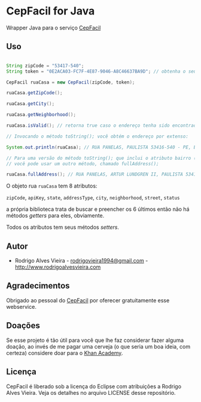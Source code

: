# CepFacil for Java

Wrapper Java para o serviço [CepFacil](cepfacil.com.br)

## Uso

```java

String zipCode = "53417-540";
String token = "0E2ACA03-FC7F-4E87-9046-A8C46637BA9D"; // obtenha o seu em www.cepfacil.com.br

CepFacil ruaCasa = new CepFacil(zipCode, token);

ruaCasa.getZipCode();

ruaCasa.getCity();

ruaCasa.getNeighborhood();

ruaCasa.isValid(); // retorna true caso o endereço tenha sido encontrado, do contrário retorna false. Essa tu advinhou, hein?

// Invocando o método toString(); você obtém o endereço por extenso:

System.out.println(ruaCasa); // RUA PANELAS, PAULISTA 53416-540 - PE, Brasil

// Para uma versão do método toString(); que inclui o atributo bairro (neighborhood)
// você pode usar um outro método, chamado fullAddress();

ruaCasa.fullAddress(); // RUA PANELAS, ARTUR LUNDGREN II, PAULISTA 53416-540 - PE, Brasil

```

O objeto rua `ruaCasa` tem 8 atributos:

`zipCode`, `apiKey`, `state`, `addressType`, `city`, `neighborhood`, `street`, `status`

a própria biblioteca trata de buscar e preencher os 6 últimos então não há métodos _getters_ para eles, obviamente.

Todos os atributos tem seus métodos _setters_.

## Autor

* Rodrigo Alves Vieira - rodrigovieira1994@gmail.com - http://www.rodrigoalvesvieira.com

## Agradecimentos

Obrigado ao pessoal do [CepFacil](www.cepfacil.com.br) por oferecer gratuitamente esse webservice.

## Doações

Se esse projeto é tão útil para você que lhe faz considerar fazer alguma doação, ao invés de me pagar uma cerveja (o que seria um boa ideia, com certeza) considere doar para o [Khan Academy](https://www.khanacademy.org/).

## Licença

CepFacil é liberado sob a licença do Eclipse com atribuições a Rodrigo Alves Vieira.
Veja os detalhes no arquivo LICENSE desse repositório.